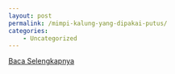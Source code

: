 ```yaml
---
layout: post
permalink: /mimpi-kalung-yang-dipakai-putus/
categories:
    - Uncategorized
---
```


[Baca Selengkapnya](/07)